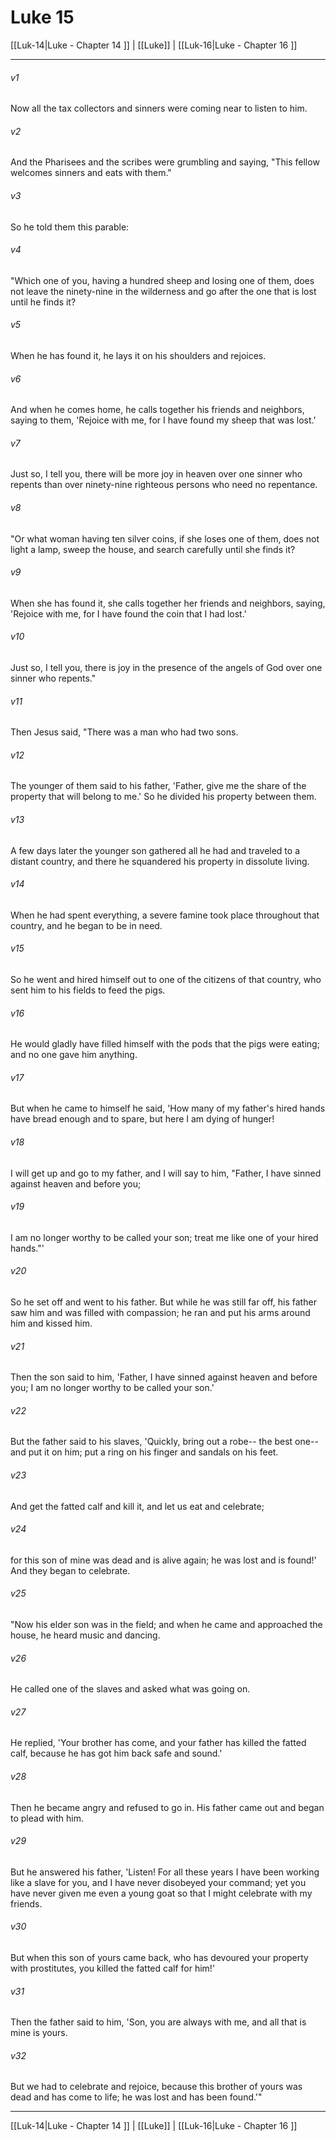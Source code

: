 # Luke 15

[[Luk-14|Luke - Chapter 14 ]] | [[Luke]] | [[Luk-16|Luke - Chapter 16 ]]
***

###### v1
Now all the tax collectors and sinners were coming near to listen to him.
###### v2
And the Pharisees and the scribes were grumbling and saying, "This fellow welcomes sinners and eats with them."
###### v3
So he told them this parable:
###### v4
"Which one of you, having a hundred sheep and losing one of them, does not leave the ninety-nine in the wilderness and go after the one that is lost until he finds it?
###### v5
When he has found it, he lays it on his shoulders and rejoices.
###### v6
And when he comes home, he calls together his friends and neighbors, saying to them, 'Rejoice with me, for I have found my sheep that was lost.'
###### v7
Just so, I tell you, there will be more joy in heaven over one sinner who repents than over ninety-nine righteous persons who need no repentance.
###### v8
"Or what woman having ten silver coins, if she loses one of them, does not light a lamp, sweep the house, and search carefully until she finds it?
###### v9
When she has found it, she calls together her friends and neighbors, saying, 'Rejoice with me, for I have found the coin that I had lost.'
###### v10
Just so, I tell you, there is joy in the presence of the angels of God over one sinner who repents."
###### v11
Then Jesus said, "There was a man who had two sons.
###### v12
The younger of them said to his father, 'Father, give me the share of the property that will belong to me.' So he divided his property between them.
###### v13
A few days later the younger son gathered all he had and traveled to a distant country, and there he squandered his property in dissolute living.
###### v14
When he had spent everything, a severe famine took place throughout that country, and he began to be in need.
###### v15
So he went and hired himself out to one of the citizens of that country, who sent him to his fields to feed the pigs.
###### v16
He would gladly have filled himself with the pods that the pigs were eating; and no one gave him anything.
###### v17
But when he came to himself he said, 'How many of my father's hired hands have bread enough and to spare, but here I am dying of hunger!
###### v18
I will get up and go to my father, and I will say to him, "Father, I have sinned against heaven and before you;
###### v19
I am no longer worthy to be called your son; treat me like one of your hired hands."'
###### v20
So he set off and went to his father. But while he was still far off, his father saw him and was filled with compassion; he ran and put his arms around him and kissed him.
###### v21
Then the son said to him, 'Father, I have sinned against heaven and before you; I am no longer worthy to be called your son.'
###### v22
But the father said to his slaves, 'Quickly, bring out a robe-- the best one-- and put it on him; put a ring on his finger and sandals on his feet.
###### v23
And get the fatted calf and kill it, and let us eat and celebrate;
###### v24
for this son of mine was dead and is alive again; he was lost and is found!' And they began to celebrate.
###### v25
"Now his elder son was in the field; and when he came and approached the house, he heard music and dancing.
###### v26
He called one of the slaves and asked what was going on.
###### v27
He replied, 'Your brother has come, and your father has killed the fatted calf, because he has got him back safe and sound.'
###### v28
Then he became angry and refused to go in. His father came out and began to plead with him.
###### v29
But he answered his father, 'Listen! For all these years I have been working like a slave for you, and I have never disobeyed your command; yet you have never given me even a young goat so that I might celebrate with my friends.
###### v30
But when this son of yours came back, who has devoured your property with prostitutes, you killed the fatted calf for him!'
###### v31
Then the father said to him, 'Son, you are always with me, and all that is mine is yours.
###### v32
But we had to celebrate and rejoice, because this brother of yours was dead and has come to life; he was lost and has been found.'"

***

[[Luk-14|Luke - Chapter 14 ]] | [[Luke]] | [[Luk-16|Luke - Chapter 16 ]]
